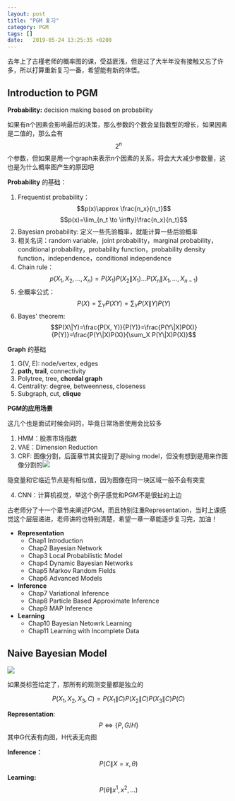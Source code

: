 ```yaml
---
layout: post
title: "PGM 复习"
category: PGM
tags: []
date:   2019-05-24 13:25:35 +0200
---
```


去年上了古槿老师的概率图的课，受益匪浅，但是过了大半年没有接触又忘了许多，所以打算重新复习一番，希望能有新的体悟。

## Introduction to PGM

**Probability:** decision making based on probability

如果有n个因素会影响最后的决策，那么参数的个数会呈指数型的增长，如果因素是二值的，那么会有 $$2^n$$ 个参数，但如果是用一个graph来表示n个因素的关系，将会大大减少参数量，这也是为什么概率图产生的原因吧

**Probability** 的基础：

1. Frequentist probability：$$p(x)\approx \frac{n_x}{n_t}$$ $$p(x)=\lim_{n_t \to \infty}\frac{n_x}{n_t}$$
2. Bayesian probability: 定义一些先验概率，就能计算一些后验概率
3. 相关名词：random variable，joint probability，marginal probability，conditional probability，probability function，probability density function，independence，conditional independence
4. Chain rule：$$p(X_1, X_2, …, X_n)=P(X_1)P(X_2\|X_1)…P(X_n\|X_1, …, X_{n-1})$$
5. 全概率公式：$$P(X)=\sum_Y P(XY)=\sum_Y P(X\|Y) P(Y)$$
6. Bayes' theorem: $$P(X\|Y)=\frac{P(X, Y)}{P(Y)}=\frac{P(Y\|X)P(X)}{P(Y)}=\frac{P(Y\|X)P(X)}{\sum_X P(Y\|X)P(X)}$$

**Graph** 的基础

1. G(V, E): node/vertex, edges
2. **path, trail**, connectivity
3. Polytree, tree, **chordal graph**
4. Centrality: degree, betweenness, closeness
5. Subgraph, cut, **clique**

**PGM的应用场景**

这几个也是面试时候会问的，毕竟日常场景使用会比较多

1. HMM：股票市场指数
2. VAE：Dimension Reduction
3. CRF: 图像分割，后面章节其实提到了是Ising model，但没有想到是用来作图像分割的![](http://127.0.0.1:4000/assets/images/2019-05-24-pgm-intro/1.png)

隐变量和它临近节点是有相似值，因为图像在同一块区域一般不会有突变

4. CNN：计算机视觉，举这个例子感觉和PGM不是很扯的上边

古老师分了十一个章节来阐述PGM，而且特别注重Representation，当时上课感觉这个层层递进，老师讲的也特别清楚，希望一章一章能逐步复习完，加油！

- **Representation**
  - Chap1 Introduction
  - Chap2 Bayesian Network
  - Chap3 Local Probabilistic Model
  - Chap4 Dynamic Bayesian Networks
  - Chap5 Markov Random Fields
  - Chap6 Advanced Models
- **Inference**
  - Chap7 Variational Inference
  - Chap8 Particle Based Approximate Inference
  - Chap9 MAP Inference
- **Learning**
  - Chap10 Bayesian Netowrk Learning
  - Chap11 Learning with Incomplete Data



## Naive Bayesian Model

![](http://127.0.0.1:4000/assets/images/2019-05-24-pgm-intro/2.png)

如果类标签给定了，那所有的观测变量都是独立的

$$P(X_1, X_2, X_3, C) = P(X_1\|C)P(X_2\|C)P(X_3\|C)P(C)$$

**Representation**: $$P\Leftrightarrow \{P, G/H\}$$ 其中G代表有向图，H代表无向图

**Inference：** $$P(C\|X=x, \theta)$$

**Learning:** $$P(\theta \| x^1, x^2, ...)$$ 